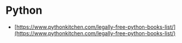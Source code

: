 # Python

* [https://www.pythonkitchen.com/legally-free-python-books-list/](https://www.pythonkitchen.com/legally-free-python-books-list/)

